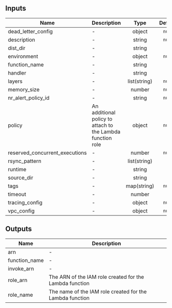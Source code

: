 ## Inputs

| Name | Description | Type | Default | Required |
|------|-------------|:----:|:-----:|:-----:|
| dead_letter_config | - | object | `null` | no |
| description | - | string | `null` | no |
| dist_dir | - | string | - | yes |
| environment | - | object | `null` | no |
| function_name | - | string | - | yes |
| handler | - | string | - | yes |
| layers | - | list(string) | `null` | no |
| memory_size | - | number | `null` | no |
| nr_alert_policy_id | - | string | `null` | no |
| policy | An additional policy to attach to the Lambda function role | object | `null` | no |
| reserved_concurrent_executions | - | number | `null` | no |
| rsync_pattern | - | list(string) | - | yes |
| runtime | - | string | - | yes |
| source_dir | - | string | - | yes |
| tags | - | map(string) | `null` | no |
| timeout | - | number | `3` | no |
| tracing_config | - | object | `null` | no |
| vpc_config | - | object | `null` | no |

## Outputs

| Name | Description |
|------|-------------|
| arn | - |
| function_name | - |
| invoke_arn | - |
| role_arn | The ARN of the IAM role created for the Lambda function |
| role_name | The name of the IAM role created for the Lambda function |


